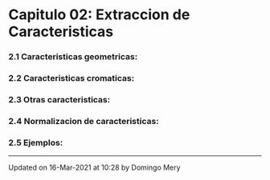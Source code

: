 
# Capitulo 02: Extraccion de Caracteristicas
### 2.1 Caracteristicas geometricas:
### 2.2 Caracteristicas cromaticas:
### 2.3 Otras caracteristicas:
### 2.4 Normalizacion de caracteristicas:
### 2.5 Ejemplos:
---


Updated on 16-Mar-2021 at 10:28 by Domingo Mery

